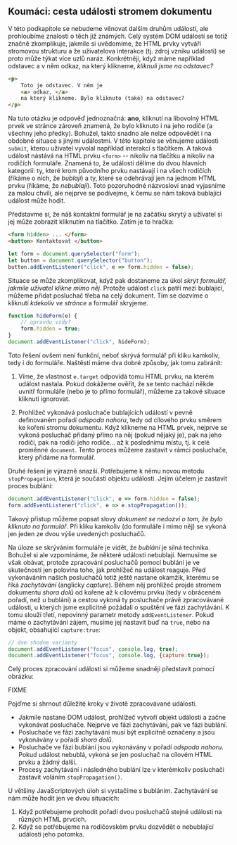 ## Koumáci: cesta události stromem dokumentu

V této podkapitole se nebudeme věnovat dalším druhům událostí, ale prohloubíme znalosti o těch již známých. Celý systém DOM událostí se totiž značně zkomplikuje, jakmile si uvědomíme, že HTML prvky vytváří stromovou strukturu a že uživatelova interakce (tj. zdroj vzniku události) se proto může týkat více uzlů naráz. Konkrétněji, když máme například odstavec a v něm odkaz, na který klikneme, *kliknuli jsme na odstavec?*

```html
<p>
	Toto je odstavec. V něm je
	<a> odkaz, </a>
	na který klikneme. Bylo kliknuto (také) na odstavec?
</p>
```

Na tuto otázku je odpověď jednoznačná: **ano**, kliknutí na libovolný HTML prvek ve stránce zároveň znamená, že bylo kliknuto i na jeho rodiče (a všechny jeho předky). Bohužel, takto snadno ale nelze odpovědět i na obdobné situace s jinými událostmi. V této kapitole se věnujeme události `submit`, kterou uživatel vyvolal například interakcí s tlačítkem. A taková  událost nástává na HTML prvku `<form>` -- nikoliv na tlačítku a nikoliv na rodičích formuláře. Znamená to, že události dělíme do dvou hlavních kategorií: ty, které krom původního prvku nastávají i na všech rodičích (říkáme o nich, že *bublají*) a ty, které se odehrávají jen na jednom HTML prvku (říkáme, že *nebublají*). Toto pozoruhodné názvosloví snad vyjasníme za malou chvíli, ale nejprve se podívejme, k čemu se nám taková bublající událost může hodit.

Představme si, že náš kontaktní formulář je na začátku skrytý a uživatel si jej může zobrazit kliknutím na tlačítko. Zatím je to hračka:

```html
<form hidden> ... </form>
<button> Kontaktovat </button>
```

```js
let form = document.querySelector("form");
let button = document.querySelector("button");
button.addEventListener("click", e => form.hidden = false);
```

Situace se může zkomplikovat, když pak dostaneme za úkol *skrýt formulář, jakmile uživatel klikne mimo něj*. Protože událost `click` patří mezi bublající, můžeme přidat posluchač třeba na celý dokument. Tím se dozvíme o kliknutí *kdekoliv ve stránce* a formulář skryjeme.

```js
function hideForm(e) {
	// opravdu vzdy?
	form.hidden = true;
}
document.addEventListener("click", hideForm);
```

Toto řešení ovšem není funkční, neboť skrývá formulář při kliku kamkoliv, tedy i do formuláře. Naštěstí máme dva dobré způsoby, jak tomu zabránit:

1. Víme, že vlastnost `e.target` odpovídá tomu HTML prvku, na kterém událost nastala. Pokud dokážeme ověřit, že se tento nachází někde uvnitř formuláře (nebo je to přímo formulář), můžeme za takové situace kliknutí ignorovat.

1. Prohlížeč vykonává posluchače bublajících událostí v pevně definovaném pořadí *odspoda nahoru*, tedy od cílového prvku směrem ke kořeni stromu dokumentu. Když klikneme na HTML prvek, nejprve se vykoná posluchač přidaný přímo na něj (pokud nějaký je), pak na jeho rodiči, pak na rodiči jeho rodiče&hellip; až k poslednímu místu, tj. k celé proměnné `document`. Tento proces můžeme zastavit v rámci posluchače, který přidáme na formulář.

Druhé řešení je výrazně snazší. Potřebujeme k němu novou metodu `stopPropagation`, která je součástí objektu události. Jejím účelem je zastavit proces bublání:

```js
document.addEventListener("click", e => form.hidden = false);
form.addEventListener("click", e => e.stopPropagation());
```

Takový přístup můžeme popsat slovy *dokument se nedozví o tom, že bylo kliknuto na formulář*. Při kliku kamkoliv (do formuláře i mimo něj) se vykoná jen jeden ze dvou výše uvedených posluchačů.

Na úloze se skrýváním formuláře je vidět, že *bublání* je silná technika. Bohužel si ale vzpomínáme, že některé události nebublají. Nemusíme se však obávat, protože zpracování posluchačů pomocí bublání je ve skutečnosti jen polovina toho, jak prohlížeč na událost reaguje. Před vykonáváním našich posluchačů totiž ještě nastane okamžik, kterému se říká *zachytávání* (anglicky *capture*). Během něj prohlížeč projde stromem dokumentu *shora dolů* od kořene až k cílovému prvku (tedy v obráceném pořadí, než u bublání) a cestou vykoná ty posluchače právě zpracovávané události, u kterých jsme explicitně požádali o spuštění ve fázi zachytávání. K tomu slouží třetí, nepovinný parametr metody `addEventListener`. Pokud máme o zachytávání zájem, musíme jej nastavit buď na `true`, nebo na objekt, obsahující `capture:true`:

```js
// dve shodne varianty
document.addEventListener("focus", console.log, true);
document.addEventListener("focus", console.log, {capture:true});
```

Celý proces zpracování události si můžeme snadněji představit pomocí obrázku:

FIXME

Pojďme si shrnout důležité kroky v životě zpracovávané události.

- Jakmile nastane DOM událost, prohlížeč vytvoří objekt události a začne vykonávat posluchače. Nejprve ve fázi zachytávání, pak ve fázi bublání.
- Posluchače ve fázi zachytávání musí být explicitně označeny a jsou vykonávány v pořadí *shora dolů*.
- Posluchače ve fázi bublání jsou vykonávány v pořadí *odspoda nahoru*. Pokud událost nebublá, vykoná se jen posluchač na cílovém HTML prvku a žádný další.
- Procesy zachytávání i následného bublání lze v kterémkoliv posluchači zastavit voláním `stopPropagation()`.

U většiny JavaScriptových úloh si vystačíme s bubláním. Zachytávání se nám může hodit jen ve dvou situacích:

1. Když potřebujeme prohodit pořadí dvou posluchačů stejné události na různých HTML prvcích.
1. Když se potřebujeme na rodičovském prvku dozvědět o nebublající události jeho potomka.


